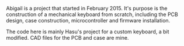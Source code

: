 Abigail is a project that started in February 2015. It's purpose is the construction of a mechanical keyboard from scratch, including the PCB design, case construction, microcontroller and firmware installation.

The code here is mainly Hasu's project for a custom keyboard, a bit modified. CAD files for the PCB and case are mine.